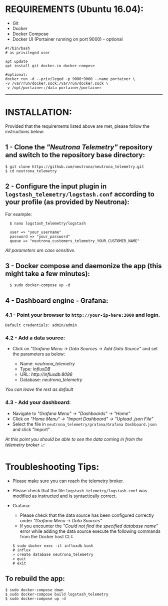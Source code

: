 # REQUIREMENTS (Ubuntu 16.04):

- Git
- Docker
- Docker Compose
- Docker UI (Portainer running on port 9000) - optional


```
#!/bin/bash
# as privileged user

apt update 
apt install git docker.io docker-compose

#optional:
docker run -d --privileged -p 9000:9000 --name portainer \
-v /var/run/docker.sock:/var/run/docker.sock \
-v /opt/portainer:/data portainer/portainer
```
-------------------------------------------------------------------------

# INSTALLATION:

Provided that the requirements listed above are met, please follow the instructions below:


## 1 - Clone the _"Neutrona Telemetry"_ repository and switch to the repository base directory:

```
$ git clone https://github.com/neutrona/neutrona_telemetry.git
$ cd neutrona_telemetry
```


## 2 - Configure the input plugin in `logstash_telemetry/logstash.conf` according to your profile (as provided by Neutrona):

For example: 
```
  $ nano logstash_telemetry/logstash
```

```shell
  user => "your_username"
  password => "your_password"
  queue => "neutrona_customers_telemetry_YOUR_CUSTOMER_NAME"
```

_All parameters are case sensitive._


## 3 - Docker compose and daemonize the app (this might take a few minutes):

```
  $ sudo docker-compose up -d
```


## 4 - Dashboard engine - Grafana:


### 4.1 - Point your browser to `http://your-ip-here:3000` and login.

	Default credentials: admin/admin


### 4.2 - Add a data source:
 
  * Click on _"Grafana Menu -> Data Sources -> Add Data Source"_ and set the parameters as below:

	- Name: _neutrona_telemetry_
	- Type: _InfluxDB_
	- URL: _http://influxdb:8086_
	- Database: _neutrona_telemetry_
	
  _You can leave the rest as default_


### 4.3 - Add your dashboard:

  * Navigate to _"Grafana Menu" -> "Dashboards" -> "Home"_
  * Click on _"Home Menu" -> "Import Dashboard" -> "Upload .json File"_
  * Select the file in `neutrona_telemetry/grafana/Grafana Dashboard.json` and click "Import"
	
  _At this point you should be able to see the data coming in from the telemetry broker :chart_with_upwards_trend:_



# Troubleshooting Tips:

- Please make sure you can reach the telemetry broker.
- Please check that the file `logstash_telemetry/logstash.conf` was modified as instructed and is syntactically correct.
- Grafana: 
    - Please check that the data source has been configured correctly under _"Grafana Menu -> Data Sources"_
    - If you encounter the _"Could not find the specified database name"_ error while adding the data source execute the following commands from the Docker host CLI:
    
	```
	$ sudo docker exec -it influxdb bash
	# influx
	> create database neutrona_telemetry
	> quit
	# exit
	```
	
## To rebuild the app:

```
$ sudo docker-compose down
$ sudo docker-compose build logstash_telemetry
$ sudo docker-compose up -d
```

